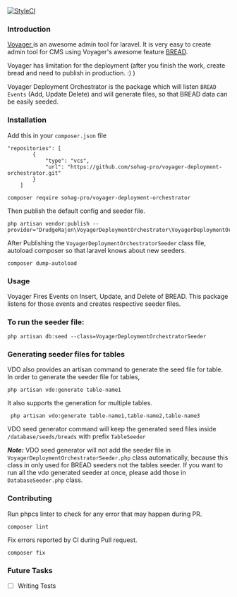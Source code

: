 [![StyleCI](https://github.styleci.io/repos/159037396/shield?branch=master)](https://github.styleci.io/repos/159037396)

### Introduction

<a href = "https://github.com/the-control-group/voyager">Voyager </a> is an awesome admin tool for laravel.
It is very easy to create admin tool for CMS using Voyager's awesome feature [BREAD](https://voyager.readme.io/docs/bread).

Voyager has limitation for the deployment (after you finish the work, create bread and need to publish in production. :) )

Voyager Deployment Orchestrator is the package which will listen `BREAD  Events` (Add, Update Delete) and will generate
files, so that BREAD data can be easily seeded.

### Installation

Add this in your ```composer.json``` file
```
"repositories": [
        {
            "type": "vcs",
            "url": "https://github.com/sohag-pro/voyager-deployment-orchestrator.git"
        }
    ]
```

```composer require sohag-pro/voyager-deployment-orchestrator```

Then publish the default config and seeder file.

```
php artisan vendor:publish --provider="DrudgeRajen\VoyagerDeploymentOrchestrator\VoyagerDeploymentOrchestratorServiceProvider"
```

After Publishing the `VoyagerDeploymentOrchestratorSeeder` class file,
autoload composer so that laravel knows about new seeders.

``composer dump-autoload``

### Usage
Voyager Fires Events on Insert, Update, and Delete of BREAD.
This package listens for those events and creates respective seeder files.

### To run the seeder file:

```php artisan db:seed --class=VoyagerDeploymentOrchestratorSeeder```

### Generating seeder files for tables
VDO also provides an artisan command to generate the seed file for table.
In order to generate the seeder file for tables,

```php artisan vdo:generate table-name1```

It also supports the generation for multiple tables.

``` php artisan vdo:generate table-name1,table-name2,table-name3```

VDO seed generator command will keep the generated seed files inside `/database/seeds/breads` with prefix `TableSeeder`

***Note:*** VDO seed generator will not add the seeder file in `VoyagerDeploymentOrchestratorSeeder.php` class automatically, because
this class in only used for BREAD seeders not the tables seeder. If you want to run all the vdo generated seeder at once,
please add those in `DatabaseSeeder.php` class.

### Contributing

Run phpcs linter to check for any error that may happen during PR.

```composer lint```

Fix errors reported by CI during Pull request.

```composer fix```

### Future Tasks
- [ ] Writing Tests
